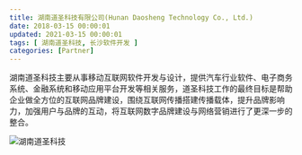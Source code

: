 ```yaml
---
title: 湖南道圣科技有限公司(Hunan Daosheng Technology Co., Ltd.)
date: 2018-03-15 00:00:01
updated: 2021-03-15 00:00:01
tags: [ 湖南道圣科技, 长沙软件开发 ]
categories: [Partner]
---
```

湖南道圣科技主要从事移动互联网软件开发与设计，提供汽车行业软件、电子商务系统、金融系统和移动应用平台开发等相关服务，道圣科技工作的最终目标是帮助企业做全方位的互联网品牌建设，围绕互联网传播搭建传播载体，提升品牌影响力，加强用户与品牌的互动，将互联网数字品牌建设与网络营销进行了更深一步的整合。

![湖南道圣科技](https://daoshengtech-1256346555.cos.ap-shanghai.myqcloud.com/images/banner01.jpg?imageMogr2/thumbnail/!50p)